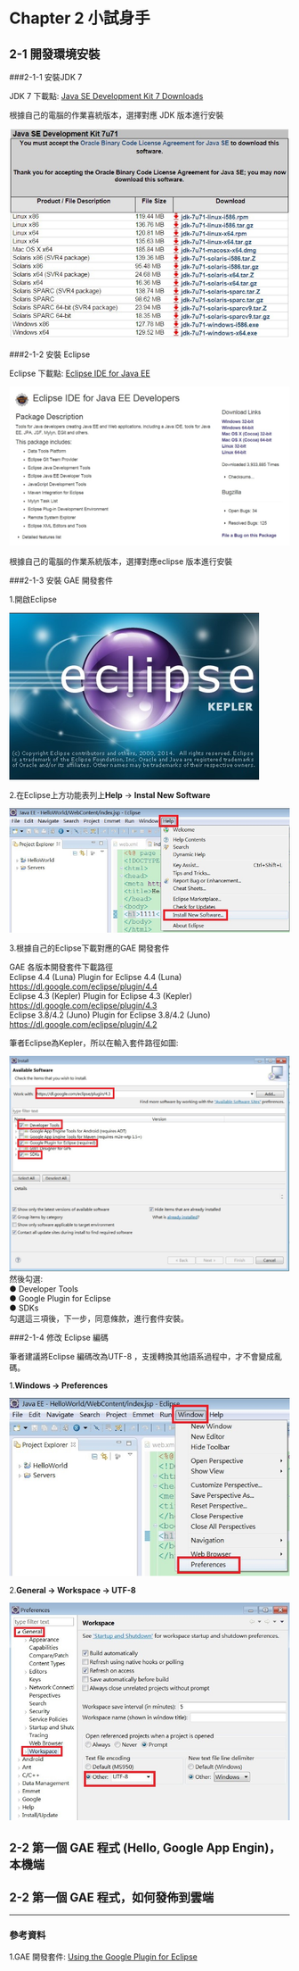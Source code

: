 # Chapter 2 小試身手
## 2-1 開發環境安裝
###2-1-1 安裝JDK 7

JDK 7 下載點: [Java SE Development Kit 7 Downloads](http://www.oracle.com/technetwork/java/javase/downloads/jdk7-downloads-1880260.html)

根據自己的電腦的作業喜統版本，選擇對應 JDK 版本進行安裝

![](https://raw.githubusercontent.com/tw-hkt/GAE_For_Java/master/img/ch2-01.jpg)

###2-1-2 安裝 Eclipse

Eclipse 下載點: [Eclipse IDE for Java EE](https://eclipse.org/downloads/packages/eclipse-ide-java-ee-developers/keplersr2)

![](https://raw.githubusercontent.com/tw-hkt/GAE_For_Java/master/img/ch2-02.jpg)

根據自己的電腦的作業系統版本，選擇對應eclipse 版本進行安裝

###2-1-3 安裝 GAE 開發套件

1.開啟Eclipse

![](https://raw.githubusercontent.com/tw-hkt/GAE_For_Java/master/img/ch2-03.jpg)

2.在Eclipse上方功能表列上**Help** -> **Instal New Software**

![](https://raw.githubusercontent.com/tw-hkt/GAE_For_Java/master/img/ch2-04.jpg)

3.根據自己的Eclipse下載對應的GAE 開發套件

GAE 各版本開發套件下載路徑 <br>
Eclipse 4.4 (Luna)	Plugin for Eclipse 4.4 (Luna)	https://dl.google.com/eclipse/plugin/4.4 <br>
Eclipse 4.3 (Kepler)	Plugin for Eclipse 4.3 (Kepler)	https://dl.google.com/eclipse/plugin/4.3  <br>
Eclipse 3.8/4.2 (Juno)	Plugin for Eclipse 3.8/4.2 (Juno)	https://dl.google.com/eclipse/plugin/4.2 <br>

筆者Eclipse為Kepler，所以在輸入套件路徑如圖:

![](https://raw.githubusercontent.com/tw-hkt/GAE_For_Java/master/img/ch2-05.jpg)
然後勾選:<br>
● Developer Tools <br>
● Google Plugin for Eclipse <br>
● SDKs<br> 
勾選這三項後，下一步，同意條款，進行套件安裝。

###2-1-4 修改 Eclipse 編碼

筆者建議將Eclipse 編碼改為UTF-8 ，支援轉換其他語系過程中，才不會變成亂碼。

1.**Windows -> Preferences**

![](https://raw.githubusercontent.com/tw-hkt/GAE_For_Java/master/img/ch2-06.jpg)

2.**General -> Workspace -> UTF-8**

![](https://raw.githubusercontent.com/tw-hkt/GAE_For_Java/master/img/ch2-07.jpg)


## 2-2 第一個 GAE 程式 (Hello, Google App Engin)，本機端
## 2-2 第一個 GAE 程式，如何發佈到雲端

* * *
### 參考資料
1.GAE 開發套件: [Using the Google Plugin for Eclipse](https://cloud.google.com/appengine/docs/java/tools/eclipse)
<br>
